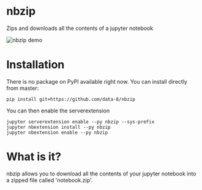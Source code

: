 # nbzip
Zips and downloads all the contents of a jupyter notebook

![nbzip demo](doc/demo.gif)

# Installation

There is no package on PyPI available right now. You can install directly from master:

    pip install git+https://github.com/data-8/nbzip


You can then enable the serverextension

    jupyter serverextension enable --py nbzip --sys-prefix
    jupyter nbextension install --py nbzip
    jupyter nbextension enable --py nbzip

# What is it?

nbzip allows you to download all the contents of your jupyter notebook into a zipped file called 'notebook.zip'.
